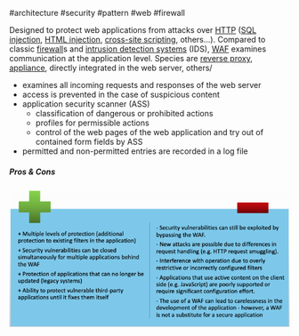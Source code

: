 #architecture #security #pattern #web #firewall

Designed to protect web applications from attacks over [HTTP](/techstack/network/HTTP.md) ([SQL injection](/architecture/patterns/security/SQL%20injection.md), [HTML injection](/architecture/patterns/security/HTML%20injection.md), [cross-site scripting](/architecture/patterns/security/cross-site%20scripting.md), others...). Compared to classic [firewall](/firewall)s and [intrusion detection systems](/intrusion%20detection%20systems) (IDS), [WAF](/architecture/patterns/security/web%20application%20firewall.md) examines communication at the application level. Species are [reverse proxy](/techstack/k8s/reverse%20proxy.md), [appliance](/appliance), directly integrated in the web server, others/

- examines all incoming requests and responses of the web server
- access is prevented in the case of suspicious content
- application security scanner (ASS)
	- classification of dangerous or prohibited actions
	- profiles for permissible actions
	- control of the web pages of the web application and try out of contained form fields by ASS
- permitted and non-permitted entries are recorded in a log file

##### Pros & Cons
![](/_diag/waf.png)

